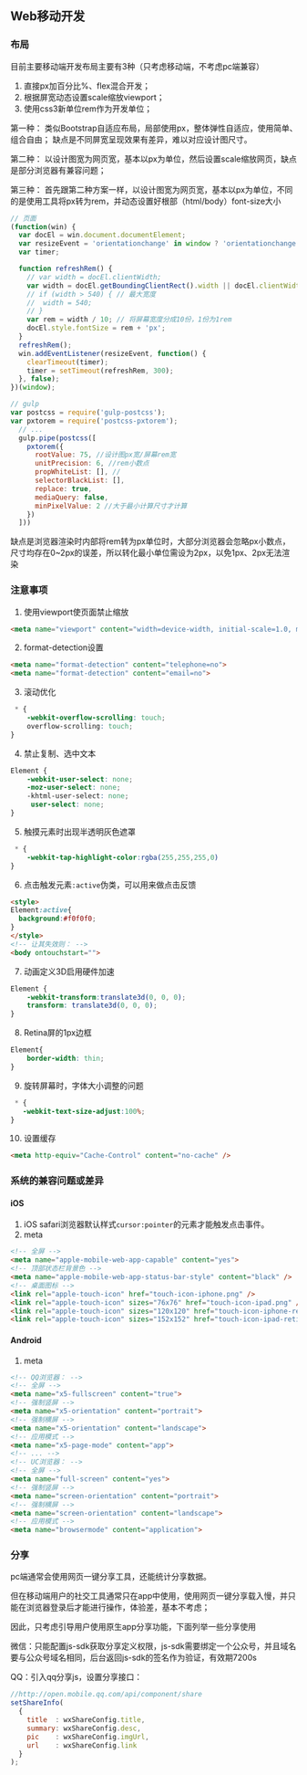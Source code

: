 ## Web移动开发

### 布局

目前主要移动端开发布局主要有3种（只考虑移动端，不考虑pc端兼容）
1. 直接px加百分比%、flex混合开发；
2. 根据屏宽动态设置scale缩放viewport；
3. 使用css3新单位rem作为开发单位；

第一种：
类似Bootstrap自适应布局，局部使用px，整体弹性自适应，使用简单、组合自由；
缺点是不同屏宽呈现效果有差异，难以对应设计图尺寸。

第二种：
以设计图宽为网页宽，基本以px为单位，然后设置scale缩放网页，缺点是部分浏览器有兼容问题；

第三种：
首先跟第二种方案一样，以设计图宽为网页宽，基本以px为单位，不同的是使用工具将px转为rem，并动态设置好根部（html/body）font-size大小

```javascript
// 页面
(function(win) {
  var docEl = win.document.documentElement;
  var resizeEvent = 'orientationchange' in window ? 'orientationchange' : 'resize';
  var timer;

  function refreshRem() {
    // var width = docEl.clientWidth;
    var width = docEl.getBoundingClientRect().width || docEl.clientWidth;
    // if (width > 540) { // 最大宽度
    // 	width = 540;
    // }
    var rem = width / 10; // 将屏幕宽度分成10份，1份为1rem
    docEl.style.fontSize = rem + 'px';
  }
  refreshRem();
  win.addEventListener(resizeEvent, function() {
    clearTimeout(timer);
    timer = setTimeout(refreshRem, 300);
  }, false);
})(window);
```
```javascript
// gulp
var postcss = require('gulp-postcss');
var pxtorem = require('postcss-pxtorem');
  // ...
  gulp.pipe(postcss([
    pxtorem({
      rootValue: 75, //设计图px宽/屏幕rem宽
      unitPrecision: 6, //rem小数点
      propWhiteList: [], //
      selectorBlackList: [],
      replace: true,
      mediaQuery: false,
      minPixelValue: 2 //大于最小计算尺寸才计算
    })
  ]))
```
缺点是浏览器渲染时内部将rem转为px单位时，大部分浏览器会忽略px小数点，尺寸均存在0~2px的误差，所以转化最小单位需设为2px，以免1px、2px无法渲染

### 注意事项
1. 使用viewport使页面禁止缩放
```html
<meta name="viewport" content="width=device-width, initial-scale=1.0, maximum-scale=1.0, user-scalable=0">
```
2. format-detection设置
```html
<meta name="format-detection" content="telephone=no">
<meta name="format-detection" content="email=no">
```
3. 滚动优化
```css
 * {
    -webkit-overflow-scrolling: touch;
    overflow-scrolling: touch;
}
```
4. 禁止复制、选中文本
```css
Element {
    -webkit-user-select: none;
    -moz-user-select: none;
    -khtml-user-select: none;
     user-select: none;
}
```
5. 触摸元素时出现半透明灰色遮罩
```css
 * {
    -webkit-tap-highlight-color:rgba(255,255,255,0)
}
```
6. 点击触发元素`:active`伪类，可以用来做点击反馈
```html
<style>
Element:active{
  background:#f0f0f0;
}
</style>
<!-- 让其失效则： -->
<body ontouchstart="">
```
7. 动画定义3D启用硬件加速
```css
Element {
    -webkit-transform:translate3d(0, 0, 0);
    transform: translate3d(0, 0, 0);
}
```
8. Retina屏的1px边框
```css
Element{
    border-width: thin;
}
```
9. 旋转屏幕时，字体大小调整的问题
```css
 * {
   -webkit-text-size-adjust:100%;  
}
```
10. 设置缓存
```html
<meta http-equiv="Cache-Control" content="no-cache" />
```

### 系统的兼容问题或差异
#### iOS
1. iOS safari浏览器默认样式`cursor:pointer`的元素才能触发点击事件。
2. meta
```html
<!-- 全屏 -->
<meta name="apple-mobile-web-app-capable" content="yes">
<!-- 顶部状态栏背景色 -->
<meta name="apple-mobile-web-app-status-bar-style" content="black" />
<!-- 桌面图标 -->
<link rel="apple-touch-icon" href="touch-icon-iphone.png" />
<link rel="apple-touch-icon" sizes="76x76" href="touch-icon-ipad.png" />
<link rel="apple-touch-icon" sizes="120x120" href="touch-icon-iphone-retina.png" />
<link rel="apple-touch-icon" sizes="152x152" href="touch-icon-ipad-retina.png" />
```

#### Android
1. meta
```html
<!-- QQ浏览器： -->
<!-- 全屏 -->
<meta name="x5-fullscreen" content="true">
<!-- 强制竖屏 -->
<meta name="x5-orientation" content="portrait">
<!-- 强制横屏 -->
<meta name="x5-orientation" content="landscape">
<!-- 应用模式 -->
<meta name="x5-page-mode" content="app">
<!-- ... -->
<!-- UC浏览器： -->
<!-- 全屏 -->
<meta name="full-screen" content="yes">
<!-- 强制竖屏 -->
<meta name="screen-orientation" content="portrait">
<!-- 强制横屏 -->
<meta name="screen-orientation" content="landscape">
<!-- 应用模式 -->
<meta name="browsermode" content="application">
```

### 分享

pc端通常会使用网页一键分享工具，还能统计分享数据。

但在移动端用户的社交工具通常只在app中使用，使用网页一键分享载入慢，并只能在浏览器登录后才能进行操作，体验差，基本不考虑；

因此，只考虑引导用户使用原生app分享功能，下面列举一些分享使用

微信：只能配置js-sdk获取分享定义权限，js-sdk需要绑定一个公众号，并且域名要与公众号域名相同，后台返回js-sdk的签名作为验证，有效期7200s

QQ：引入qq分享js，设置分享接口：
```javascript
//http://open.mobile.qq.com/api/component/share
setShareInfo(
  {
    title  : wxShareConfig.title,
    summary: wxShareConfig.desc,
    pic    : wxShareConfig.imgUrl,
    url    : wxShareConfig.link
  }
);
```
